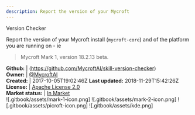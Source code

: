 ```yaml
---
description: Report the version of your Mycroft
---
```

Version Checker

Report the version of your Mycroft install (`mycroft-core`) and of the platform you are running on - ie
> Mycroft Mark 1, version 18.2.13 beta.

**Github:** | (https://github.com/MycroftAI/skill-version-checker)  
**Owner:** | [@MycroftAI](https://github.com/MycroftAI)  
**Created:** | 2017-10-05T19:02:46Z  **Last updated:** 2018-11-29T15:42:26Z  
**License:** | [Apache License 2.0](https://api.github.com/licenses/apache-2.0)  
**Market status:** | [In Market](https://market.mycroft.ai/skill/mycroft-version-checker)  
 ![.gitbook/assets/mark-1-icon.png]  ![.gitbook/assets/mark-2-icon.png]  ![.gitbook/assets/picroft-icon.png]  ![.gitbook/assets/kde.png]  
